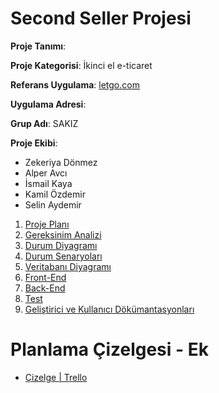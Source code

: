 # Second Seller Projesi

**Proje Tanımı**:

**Proje Kategorisi**: İkinci el e-ticaret

**Referans Uygulama**: [letgo.com](https://www.letgo.com/)

**Uygulama Adresi**:

**Grup Adı**: SAKIZ

**Proje Ekibi**:

- Zekeriya Dönmez
- Alper Avcı
- İsmail Kaya
- Kamil Özdemir
- Selin Aydemir

1. [Proje Planı](https://www.ibb.co/KD4mMqV)
2. [Gereksinim Analizi](./gereksinimler/gereksinim_analizi.md)
3. [Durum Diyagramı]()
4. [Durum Senaryoları]()
5. [Veritabanı Diyagramı]()
6. [Front-End]()
7. [Back-End]()
8. [Test]()
9. [Geliştirici ve Kullanıcı Dökümantasyonları]()



# Planlama Çizelgesi - Ek

* [Çizelge | Trello](https://trello.com/invite/b/ENIJ4ZpO/ATTI01f9e93770f2e1de38fa88ae877f596f9C7B51DD/second-seller-project)


